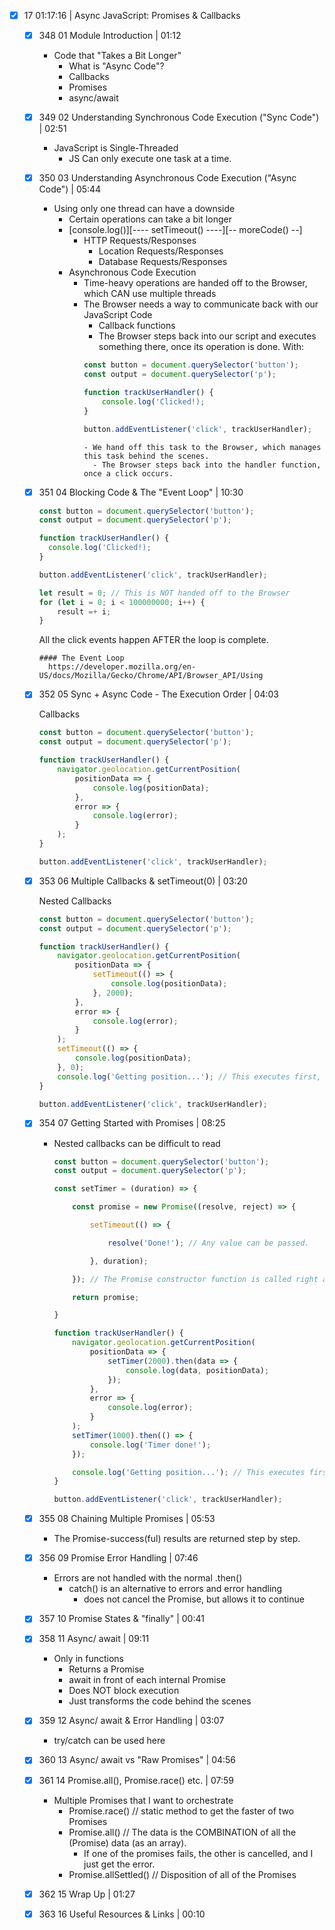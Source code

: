 - [x] 17 01:17:16 | Async JavaScript: Promises & Callbacks  
	- [x] 348 01 Module Introduction | 01:12
	  - Code that "Takes a Bit Longer"
		- What is "Async Code"?
		- Callbacks
		- Promises
		- async/await
	- [x] 349 02 Understanding Synchronous Code Execution ("Sync Code") | 02:51
	  - JavaScript is Single-Threaded
		- JS Can only execute one task at a time.
	- [x] 350 03 Understanding Asynchronous Code Execution ("Async Code") | 05:44
	  - Using only one thread can have a downside
		- Certain operations can take a bit longer
		- [console.log()][---- setTimeout() ----][-- moreCode() --]
		  - HTTP Requests/Responses
			- Location Requests/Responses
			- Database Requests/Responses
		- Asynchronous Code Execution
			- Time-heavy operations are handed off to the Browser, which CAN use multiple threads
			- The Browser needs a way to communicate back with our JavaScript Code
				- Callback functions
				- The Browser steps back into our script and executes something there, once its operation is done.
				With:
				```javascript
				const button = document.querySelector('button');
				const output = document.querySelector('p');

				function trackUserHandler() {
					console.log('Clicked!);
				}

				button.addEventListener('click', trackUserHandler);
				```
				  - We hand off this task to the Browser, which manages this task behind the scenes.
					- The Browser steps back into the handler function, once a click occurs.
	
	- [x] 351 04 Blocking Code & The "Event Loop" | 10:30

		```javascript
		const button = document.querySelector('button');
		const output = document.querySelector('p');

		function trackUserHandler() {
		  console.log('Clicked!);
		}

		button.addEventListener('click', trackUserHandler);

		let result = 0; // This is NOT handed off to the Browser
		for (let i = 0; i < 100000000; i++) {
			result =+ i;
		}
		```

		All the click events happen AFTER the loop is complete.

		  #### The Event Loop
			https://developer.mozilla.org/en-US/docs/Mozilla/Gecko/Chrome/API/Browser_API/Using

	- [x] 352 05 Sync + Async Code - The Execution Order | 04:03

		Callbacks	
		```javascript
		const button = document.querySelector('button');
		const output = document.querySelector('p');

		function trackUserHandler() {
			navigator.geolocation.getCurrentPosition(
				positionData => {
					console.log(positionData);
				},
				error => {
					console.log(error);
				}
			);
		}

		button.addEventListener('click', trackUserHandler);
		```

	- [x] 353 06 Multiple Callbacks & setTimeout(0) | 03:20

		Nested Callbacks
		```javascript
		const button = document.querySelector('button');
		const output = document.querySelector('p');

		function trackUserHandler() {
			navigator.geolocation.getCurrentPosition(
				positionData => {
					setTimeout(() => {
						console.log(positionData);
					}, 2000);
				},
				error => {
					console.log(error);
				}
			);
			setTimeout(() => {
				console.log(positionData);
			}, 0);
			console.log('Getting position...'); // This executes first, because it's in the stack first
		}

		button.addEventListener('click', trackUserHandler);
		```

	- [x] 354 07 Getting Started with Promises | 08:25
	  - Nested callbacks can be difficult to read

		```javascript
		const button = document.querySelector('button');
		const output = document.querySelector('p');

		const setTimer = (duration) => {

			const promise = new Promise((resolve, reject) => {

				setTimeout(() => {

					resolve('Done!'); // Any value can be passed.

				}, duration);

			}); // The Promise constructor function is called right away.

			return promise;

		}

		function trackUserHandler() {
			navigator.geolocation.getCurrentPosition(
				positionData => {
					setTimer(2000).then(data => {
						console.log(data, positionData);
					});
				},
				error => {
					console.log(error);
				}
			);
			setTimer(1000).then(() => {
				console.log('Timer done!');
			});

			console.log('Getting position...'); // This executes first, because it's in the stack first
		}

		button.addEventListener('click', trackUserHandler);
		```

	- [x] 355 08 Chaining Multiple Promises | 05:53
	  - The Promise-success(ful) results are returned step by step.
	- [x] 356 09 Promise Error Handling | 07:46  
	  - Errors are not handled with the normal .then()
		- catch() is an alternative to errors and error handling
		  - does not cancel the Promise, but allows it to continue
	- [x] 357 10 Promise States & "finally" | 00:41  
	- [x] 358 11 Async/ await | 09:11
	  - Only in functions
		- Returns a Promise
		- await in front of each internal Promise
		- Does NOT block execution
		- Just transforms the code behind the scenes
	- [x] 359 12 Async/ await & Error Handling | 03:07
	  - try/catch can be used here  
	- [x] 360 13 Async/ await vs "Raw Promises" | 04:56
	- [x] 361 14 Promise.all(), Promise.race() etc. | 07:59
	  - Multiple Promises that I want to orchestrate
		- Promise.race() // static method to get the faster of two Promises
		- Promise.all()  // The data is the COMBINATION of all the (Promise) data (as an array).
		  - If one of the promises fails, the other is cancelled, and I just get the error.
		- Promise.allSettled() // Disposition of all of the Promises
	- [x] 362 15 Wrap Up | 01:27
	- [x] 363 16 Useful Resources & Links | 00:10